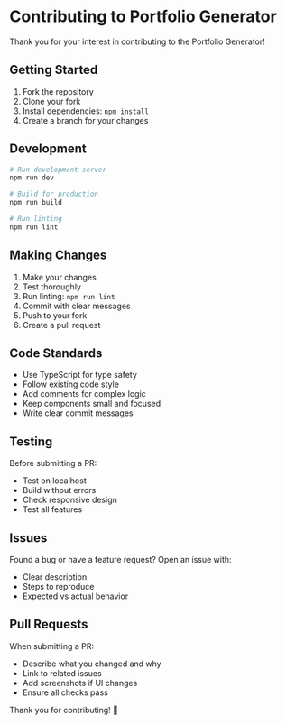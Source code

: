 # Contributing to Portfolio Generator

Thank you for your interest in contributing to the Portfolio Generator!

## Getting Started

1. Fork the repository
2. Clone your fork
3. Install dependencies: `npm install`
4. Create a branch for your changes

## Development

```bash
# Run development server
npm run dev

# Build for production
npm run build

# Run linting
npm run lint
```

## Making Changes

1. Make your changes
2. Test thoroughly
3. Run linting: `npm run lint`
4. Commit with clear messages
5. Push to your fork
6. Create a pull request

## Code Standards

- Use TypeScript for type safety
- Follow existing code style
- Add comments for complex logic
- Keep components small and focused
- Write clear commit messages

## Testing

Before submitting a PR:
- Test on localhost
- Build without errors
- Check responsive design
- Test all features

## Issues

Found a bug or have a feature request?
Open an issue with:
- Clear description
- Steps to reproduce
- Expected vs actual behavior

## Pull Requests

When submitting a PR:
- Describe what you changed and why
- Link to related issues
- Add screenshots if UI changes
- Ensure all checks pass

Thank you for contributing! 🎉

